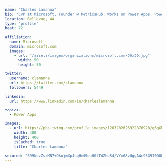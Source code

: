 ```yaml
---
name: "Charles Lamanna"
bio: "CVP at Microsoft, Founder @ MetricsHub. Works on Power Apps, Power Automate, Power Virtual Agent, Common Data Service and Dynamics 365."
location: Bellevue, WA
type: "profile"
heat: 72

affiliation:
  name: Microsoft
  domain: microsoft.com
  images:
    - url: "/assets/images/organizations/microsoft.com-50x50.jpg"
      width: 50
      height: 50

twitter:
  username: clamanna
  url: https://twitter.com/clamanna
  followers: 5449

linkedin:
  url: https://www.linkedin.com/in/charleslamanna

topics:
  - Power Apps

images:
  - url: https://pbs.twimg.com/profile_images/1263202626922876928/g6qGbHZ-_400x400.jpg
    width: 400
    height: 400
    isCached: true
    title: "Charles Lamanna"

secured: "S99kuzZszMN7+DkujmXpJugHnO9ouHGlTWZhoS4/VYx68vUggAWc95G9I0OUbqM5E0l9YF6YYvZlJTolhSQi+ESQn2Rgabbr7LPlfw14Nf/a9J58V0U/r33uVdu11waOc0xb8I8z5SCkwajKrhmIgd5zdyRsiihHGRW93HiDDwhrDmYKwhQvu843gvhC4n5teOPOlZavM38AKxvRP1GALZWg7O3X95RNDzdLtkgiUSBWnT+byNMqqeGGDcrUA5Adv3H3u6JTjRVEvhcQGz5X2rSKhb+BIXrwVn/9iybWv23MO2b7oulZoHwTnd92U3TAtygTQ8L7eHWcrd2SvAt3Gu8KkFrK6W9a34+T/xMzhg5+h2jAlzyfJaMDQ+7B7za6XOJninvCI9/odPj+vcgaON2cdbFVuhr6FyO9t1UXuXc=;k1xUqhv1yhqExraS621cLg=="
---
```


